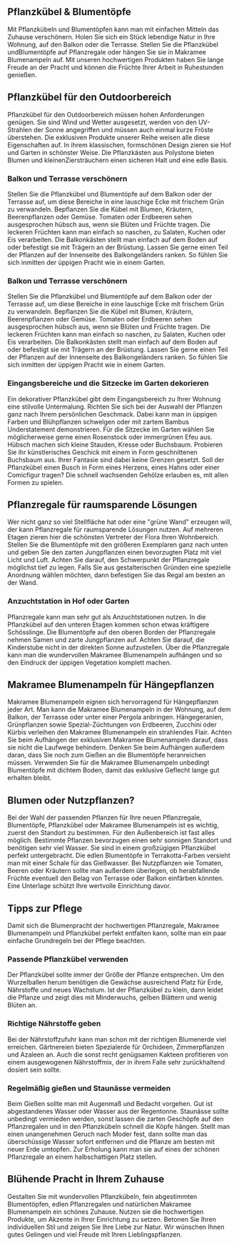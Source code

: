  

Pflanzkübel & Blumentöpfe
-------------------------

Mit Pflanzkübeln und Blumentöpfen kann man mit einfachen Mitteln das Zuhause verschönern. Holen Sie sich ein Stück lebendige Natur in Ihre Wohnung, auf den Balkon oder die Terrasse. Stellen Sie die Pflanzkübel undBlumentöpfe auf Pflanzregale oder hängen Sie sie in Makramee Blumenampeln auf. Mit unseren hochwertigen Produkten haben Sie lange Freude an der Pracht und können die Früchte Ihrer Arbeit in Ruhestunden genießen.

Pflanzkübel für den Outdoorbereich
----------------------------------

Pflanzkübel für den Outdoorbereich müssen hohen Anforderungen genügen. Sie sind Wind und Wetter ausgesetzt, werden von den UV-Strahlen der Sonne angegriffen und müssen auch einmal kurze Fröste überstehen. Die exklusiven Produkte unserer Reihe weisen alle diese Eigenschaften auf. In ihrem klassischen, formschönen Design zieren sie Hof und Garten in schönster Weise. Die Pflanzkästen aus Polystone bieten Blumen und kleinenZiersträuchern einen sicheren Halt und eine edle Basis.

### Balkon und Terrasse verschönern

Stellen Sie die Pflanzkübel und Blumentöpfe auf dem Balkon oder der Terrasse auf, um diese Bereiche in eine lauschige Ecke mit frischem Grün zu verwandeln. Bepflanzen Sie die Kübel mit Blumen, Kräutern, Beerenpflanzen oder Gemüse. Tomaten oder Erdbeeren sehen ausgesprochen hübsch aus, wenn sie Blüten und Früchte tragen. Die leckeren Früchten kann man einfach so naschen, zu Salaten, Kuchen oder Eis verarbeiten. Die Balkonkästen stellt man einfach auf dem Boden auf oder befestigt sie mit Trägern an der Brüstung. Lassen Sie gerne einen Teil der Pflanzen auf der Innenseite des Balkongeländers ranken. So fühlen Sie sich inmitten der üppigen Pracht wie in einem Garten.

### Balkon und Terrasse verschönern

Stellen Sie die Pflanzkübel und Blumentöpfe auf dem Balkon oder der Terrasse auf, um diese Bereiche in eine lauschige Ecke mit frischem Grün zu verwandeln. Bepflanzen Sie die Kübel mit Blumen, Kräutern, Beerenpflanzen oder Gemüse. Tomaten oder Erdbeeren sehen ausgesprochen hübsch aus, wenn sie Blüten und Früchte tragen. Die leckeren Früchten kann man einfach so naschen, zu Salaten, Kuchen oder Eis verarbeiten. Die Balkonkästen stellt man einfach auf dem Boden auf oder befestigt sie mit Trägern an der Brüstung. Lassen Sie gerne einen Teil der Pflanzen auf der Innenseite des Balkongeländers ranken. So fühlen Sie sich inmitten der üppigen Pracht wie in einem Garten.

### Eingangsbereiche und die Sitzecke im Garten dekorieren

Ein dekorativer Pflanzkübel gibt dem Eingangsbereich zu Ihrer Wohnung eine stilvolle Untermalung. Richten Sie sich bei der Auswahl der Pflanzen ganz nach Ihrem persönlichen Geschmack. Dabei kann man in üppigen Farben und Blühpflanzen schwelgen oder mit zartem Bambus Understatement demonstrieren. Für die Sitzecke im Garten wählen Sie möglicherweise gerne einen Rosenstock oder immergrünen Efeu aus. Hübsch machen sich kleine Stauden, Kresse oder Buchsbaum. Probieren Sie ihr künstlerisches Geschick mit einem in Form geschnittenen Buchsbaum aus. Ihrer Fantasie sind dabei keine Grenzen gesetzt. Soll der Pflanzkübel einen Busch in Form eines Herzens, eines Hahns oder einer Comicfigur tragen? Die schnell wachsenden Gehölze erlauben es, mit allen Formen zu spielen.

Pflanzregale für raumsparende Lösungen
--------------------------------------

Wer nicht ganz so viel Stellfläche hat oder eine "grüne Wand" erzeugen will, der kann Pflanzregale für raumsparende Lösungen nutzen. Auf mehreren Etagen zieren hier die schönsten Vertreter der Flora Ihren Wohnbereich. Stellen Sie die Blumentöpfe mit den größeren Exemplaren ganz nach unten und geben Sie den zarten Jungpflanzen einen bevorzugten Platz mit viel Licht und Luft. Achten Sie darauf, den Schwerpunkt der Pflanzregale möglichst tief zu legen. Falls Sie aus gestalterischen Gründen eine spezielle Anordnung wählen möchten, dann befestigen Sie das Regal am besten an der Wand.

### Anzuchtstation in Hof oder Garten

Pflanzregale kann man sehr gut als Anzuchtstationen nutzen. In die Pflanzkübel auf den unteren Etagen kommen schon etwas kräftigere Schösslinge. Die Blumentöpfe auf den oberen Borden der Pflanzregale nehmen Samen und zarte Jungpflanzen auf. Achten Sie darauf, die Kinderstube nicht in der direkten Sonne aufzustellen. Über die Pflanzregale kann man die wundervollen Makramee Blumenampeln aufhängen und so den Eindruck der üppigen Vegetation komplett machen.

Makramee Blumenampeln für Hängepflanzen
---------------------------------------

Makramee Blumenampeln eignen sich hervorragend für Hängepflanzen jeder Art. Man kann die Makramee Blumenampeln in der Wohnung, auf dem Balkon, der Terrasse oder unter einer Pergola anbringen. Hängegeranien, Grünpflanzen sowie Spezial-Züchtungen von Erdbeeren, Zucchini oder Kürbis verleihen den Makramee Blumenampeln ein strahlendes Flair. Achten Sie beim Aufhängen der exklusiven Makramee Blumenampeln darauf, dass sie nicht die Laufwege behindern. Denken Sie beim Aufhängen außerdem daran, dass Sie noch zum Gießen an die Blumentöpfe heranreichen müssen. Verwenden Sie für die Makramee Blumenampeln unbedingt Blumentöpfe mit dichtem Boden, damit das exklusive Geflecht lange gut erhalten bleibt.

Blumen oder Nutzpflanzen?
-------------------------

Bei der Wahl der passenden Pflanzen für Ihre neuen Pflanzregale, Blumentöpfe, Pflanzkübel oder Makramee Blumenampeln ist es wichtig, zuerst den Standort zu bestimmen. Für den Außenbereich ist fast alles möglich. Bestimmte Pflanzen bevorzugen einen sehr sonnigen Standort und benötigen sehr viel Wasser. Sie sind in einem großzügigen Pflanzkübel perfekt untergebracht. Die edlen Blumentöpfe in Terrakotta-Farben versieht man mit einer Schale für das Gießwasser. Bei Nutzpflanzen wie Tomaten, Beeren oder Kräutern sollte man außerdem überlegen, ob herabfallende Früchte eventuell den Belag von Terrasse oder Balkon einfärben könnten. Eine Unterlage schützt Ihre wertvolle Einrichtung davor.

Tipps zur Pflege
----------------

Damit sich die Blumenpracht der hochwertigen Pflanzregale, Makramee Blumenampeln und Pflanzkübel perfekt entfalten kann, sollte man ein paar einfache Grundregeln bei der Pflege beachten.

### Passende Pflanzkübel verwenden

Der Pflanzkübel sollte immer der Größe der Pflanze entsprechen. Um den Wurzelballen herum benötigen die Gewächse ausreichend Platz für Erde, Nährstoffe und neues Wachstum. Ist der Pflanzkübel zu klein, dann leidet die Pflanze und zeigt dies mit Minderwuchs, gelben Blättern und wenig Blüten an.

### Richtige Nährstoffe geben

Bei der Nährstoffzufuhr kann man schon mit der richtigen Blumenerde viel erreichen. Gärtnereien bieten Spezialerde für Orchideen, Zimmerpflanzen und Azaleen an. Auch die sonst recht genügsamen Kakteen profitieren von einem ausgewogenen Nährstoffmix, der in ihrem Falle sehr zurückhaltend dosiert sein sollte.

### Regelmäßig gießen und Staunässe vermeiden

Beim Gießen sollte man mit Augenmaß und Bedacht vorgehen. Gut ist abgestandenes Wasser oder Wasser aus der Regentonne. Staunässe sollte unbedingt vermieden werden, sonst lassen die zarten Geschöpfe auf den Pflanzregalen und in den Pflanzkübeln schnell die Köpfe hängen. Stellt man einen unangenehmen Geruch nach Moder fest, dann sollte man das überschüssige Wasser sofort entfernen und die Pflanze am besten mit neuer Erde umtopfen. Zur Erholung kann man sie auf eines der schönen Pflanzregale an einem halbschattigen Platz stellen.

Blühende Pracht in Ihrem Zuhause
--------------------------------

Gestalten Sie mit wundervollen Pflanzkübeln, fein abgestimmten Blumentöpfen, edlen Pflanzregalen und natürlichen Makramee Blumenampeln ein schönes Zuhause. Nutzen sie die hochwertigen Produkte, um Akzente in Ihrer Einrichtung zu setzen. Betonen Sie Ihren individuellen Stil und zeigen Sie Ihre Liebe zur Natur. Wir wünschen Ihnen gutes Gelingen und viel Freude mit Ihren Lieblingspflanzen.
